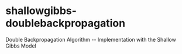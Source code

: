 # shallowgibbs-doublebackpropagation
Double Backpropagation Algorithm -- Implementation with the Shallow Gibbs Model
